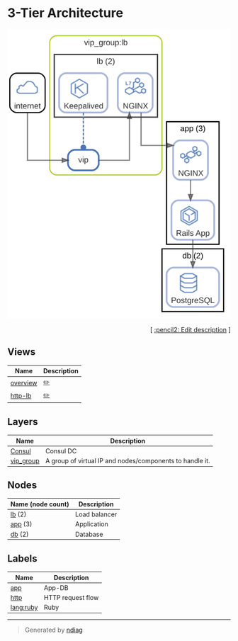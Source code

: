 # 3-Tier Architecture

![view](view-overview.svg)



<p align="right">
  [ <a href="../input/ndiag.descriptions/_index.md">:pencil2: Edit description</a> ]
<p>


## Views

| Name | Description |
| --- | --- |
| [overview](view-overview.md) | <a href="../input/ndiag.descriptions/_view-overview.md">:pencil2:</a> |
| [http-lb](view-http-lb.md) | <a href="../input/ndiag.descriptions/_view-http-lb.md">:pencil2:</a> |


## Layers

| Name | Description |
| --- | --- |
| [Consul](layer-consul.md) | Consul DC |
| [vip_group](layer-vip_group.md) | A group of virtual IP and nodes/components to handle it. |

## Nodes

| Name (node count) | Description |
| --- | --- |
| [lb](node-lb.md) (2) | Load balancer |
| [app](node-app.md) (3) | Application |
| [db](node-db.md) (2) | Database |


## Labels

| Name | Description |
| --- | --- |
| [app](label-app.md) | App-DB |
| [http](label-http.md) | HTTP request flow |
| [lang:ruby](label-lang_ruby.md) | Ruby |

---

> Generated by [ndiag](https://github.com/k1LoW/ndiag)
